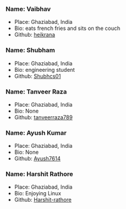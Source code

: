 ### **Name: Vaibhav**
- Place: Ghaziabad, India
- Bio: eats french fries and sits on the couch
- Github: [heikrana](https://www.github.com/heikrana)

### **Name: Shubham**
- Place: Ghaziabad, India 
- Bio: engineering student
- Github: [Shubhcs01](https://github.com/Shubhcs01)

### **Name: Tanveer Raza**
- Place: Ghaziabad, India
- Bio: None
- Github: [tanveerraza789](https://www.github.com/tanveerraza789)

### **Name: Ayush Kumar**
- Place: Ghaziabad, India
- Bio: None
- Github: [Ayush7614](https://www.github.com/Ayush7614)

### **Name: Harshit Rathore**
- Place: Ghaziabad, India
- Bio: Enjoying Linux
- Github: [Harshit-rathore](https://github.com/Harshit-rathore)
